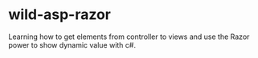 # wild-asp-razor
Learning how to get elements from controller to views and use the Razor power to show dynamic value with c#.
